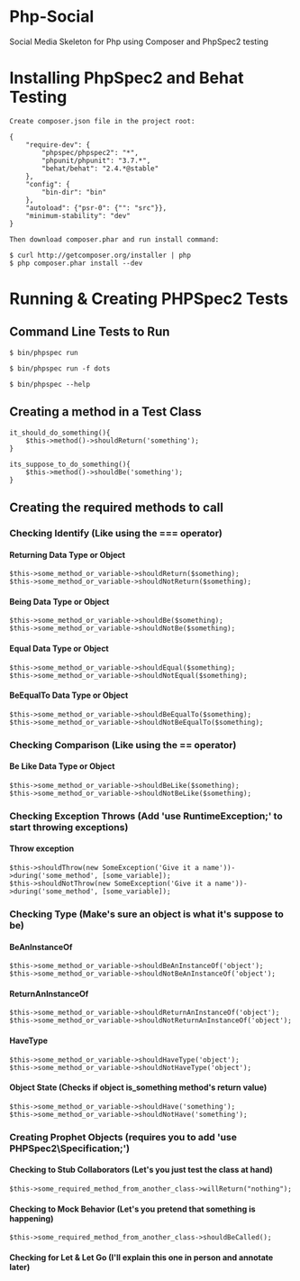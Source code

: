 Php-Social
==========

Social Media Skeleton for Php using Composer and PhpSpec2 testing

# Installing PhpSpec2 and Behat Testing

`Create composer.json file in the project root:`

```
{
    "require-dev": {
        "phpspec/phpspec2": "*",
        "phpunit/phpunit": "3.7.*",
        "behat/behat": "2.4.*@stable"
    },
    "config": {
        "bin-dir": "bin"
    },
    "autoload": {"psr-0": {"": "src"}},
    "minimum-stability": "dev"
}
```

`Then download composer.phar and run install command:`

```
$ curl http://getcomposer.org/installer | php
$ php composer.phar install --dev
```

# Running & Creating PHPSpec2 Tests

## Command Line Tests to Run

`$ bin/phpspec run`

`$ bin/phpspec run -f dots`

`$ bin/phpspec --help`

## Creating a method in a Test Class

```
it_should_do_something(){
	$this->method()->shouldReturn('something');
}

its_suppose_to_do_something(){
	$this->method()->shouldBe('something');
}
```

## Creating the required methods to call

### Checking Identify (Like using the === operator)

#### Returning Data Type or Object
```
$this->some_method_or_variable->shouldReturn($something);
$this->some_method_or_variable->shouldNotReturn($something);
```

#### Being Data Type or Object
```
$this->some_method_or_variable->shouldBe($something);
$this->some_method_or_variable->shouldNotBe($something);
```

#### Equal Data Type or Object
```
$this->some_method_or_variable->shouldEqual($something);
$this->some_method_or_variable->shouldNotEqual($something);
```

#### BeEqualTo Data Type or Object
```
$this->some_method_or_variable->shouldBeEqualTo($something);
$this->some_method_or_variable->shouldNotBeEqualTo($something);
```

### Checking Comparison (Like using the == operator)

#### Be Like Data Type or Object
```
$this->some_method_or_variable->shouldBeLike($something);
$this->some_method_or_variable->shouldNotBeLike($something);
```

### Checking Exception Throws (Add 'use RuntimeException;' to start throwing exceptions)

#### Throw exception
```
$this->shouldThrow(new SomeException('Give it a name'))->during('some_method', [some_variable]);
$this->shouldNotThrow(new SomeException('Give it a name'))->during('some_method', [some_variable]);
```

### Checking Type (Make's sure an object is what it's suppose to be)

#### BeAnInstanceOf
```
$this->some_method_or_variable->shouldBeAnInstanceOf('object');
$this->some_method_or_variable->shouldNotBeAnInstanceOf('object');
```
#### ReturnAnInstanceOf
```
$this->some_method_or_variable->shouldReturnAnInstanceOf('object');
$this->some_method_or_variable->shouldNotReturnAnInstanceOf('object');
```
#### HaveType
```
$this->some_method_or_variable->shouldHaveType('object');
$this->some_method_or_variable->shouldNotHaveType('object');
```

#### Object State (Checks if object is_something method's return value)
```
$this->some_method_or_variable->shouldHave('something');
$this->some_method_or_variable->shouldNotHave('something');
```

### Creating Prophet Objects (requires you to add 'use PHPSpec2\Specification;')

#### Checking to Stub Collaborators (Let's you just test the class at hand)

`$this->some_required_method_from_another_class->willReturn("nothing");`

#### Checking to Mock Behavior (Let's you pretend that something is happening)
`$this->some_required_method_from_another_class->shouldBeCalled();`

#### Checking for Let & Let Go (I'll explain this one in person and annotate later)